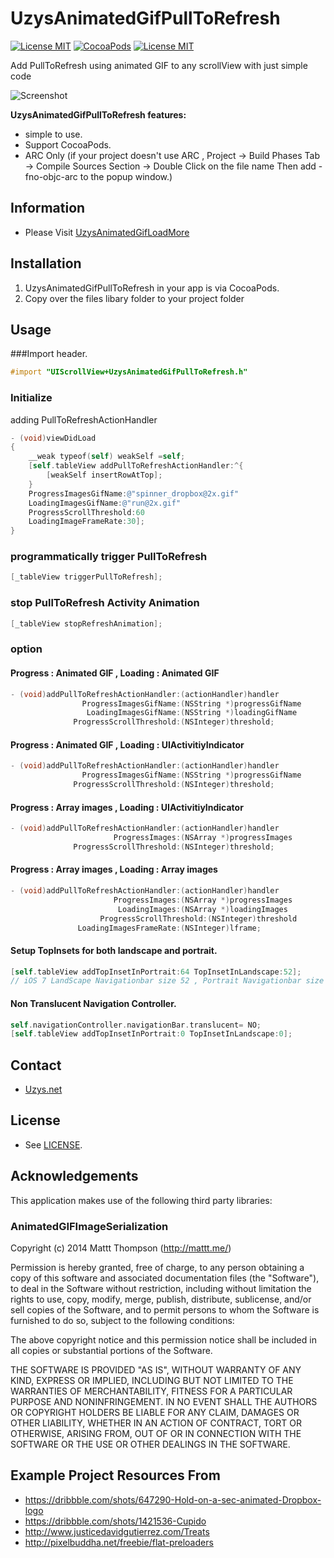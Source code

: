 UzysAnimatedGifPullToRefresh
============================
[![License MIT](https://img.shields.io/badge/license-MIT-blue.svg?style=flat)](https://raw.githubusercontent.com/uzysjung/UzysAnimatedGifPullToRefresh/master/LICENSE)
[![CocoaPods](https://img.shields.io/cocoapods/v/UzysAnimatedGifPullToRefresh.svg?style=flat)](https://github.com/uzysjung/UzysAnimatedGifPullToRefresh)
[![License MIT](https://img.shields.io/badge/contact-@Uzysjung-blue.svg?style=flat)](http://uzys.net)

Add PullToRefresh using animated GIF to any scrollView with just simple code

![Screenshot](https://raw.githubusercontent.com/uzysjung/UzysAnimatedGifPullToRefresh/master/UzysAnimatedGifPullToRefresh.gif)

**UzysAnimatedGifPullToRefresh features:**

* simple to use.
* Support CocoaPods.
* ARC Only (if your project doesn't use ARC , Project -> Build Phases Tab -> Compile Sources Section -> Double Click on the file name Then add -fno-objc-arc to the popup window.)

## Information
 - Please Visit [UzysAnimatedGifLoadMore](https://github.com/uzysjung/UzysAnimatedGifLoadMore)  

## Installation
1. UzysAnimatedGifPullToRefresh in your app is via CocoaPods.
2. Copy over the files libary folder to your project folder

## Usage
###Import header.

``` objective-c
#import "UIScrollView+UzysAnimatedGifPullToRefresh.h"
```

### Initialize
adding PullToRefreshActionHandler

``` objective-c
- (void)viewDidLoad
{
    __weak typeof(self) weakSelf =self;
    [self.tableView addPullToRefreshActionHandler:^{
        [weakSelf insertRowAtTop];
    }
    ProgressImagesGifName:@"spinner_dropbox@2x.gif" 
    LoadingImagesGifName:@"run@2x.gif" 
    ProgressScrollThreshold:60 
    LoadingImageFrameRate:30];
}
```
### programmatically trigger PullToRefresh
``` objective-c
[_tableView triggerPullToRefresh];
```

### stop PullToRefresh Activity Animation
``` objective-c
[_tableView stopRefreshAnimation];
```


### option
#### Progress : Animated GIF , Loading : Animated GIF
``` objective-c
- (void)addPullToRefreshActionHandler:(actionHandler)handler
                ProgressImagesGifName:(NSString *)progressGifName
                 LoadingImagesGifName:(NSString *)loadingGifName
              ProgressScrollThreshold:(NSInteger)threshold;
```
#### Progress : Animated GIF , Loading : UIActivitiyIndicator
``` objective-c
- (void)addPullToRefreshActionHandler:(actionHandler)handler
                ProgressImagesGifName:(NSString *)progressGifName
              ProgressScrollThreshold:(NSInteger)threshold;
```

#### Progress : Array images , Loading : UIActivitiyIndicator
``` objective-c
- (void)addPullToRefreshActionHandler:(actionHandler)handler
                       ProgressImages:(NSArray *)progressImages
              ProgressScrollThreshold:(NSInteger)threshold;
```

#### Progress : Array images , Loading : Array images
``` objective-c
- (void)addPullToRefreshActionHandler:(actionHandler)handler
                       ProgressImages:(NSArray *)progressImages
                        LoadingImages:(NSArray *)loadingImages
                    ProgressScrollThreshold:(NSInteger)threshold
               LoadingImagesFrameRate:(NSInteger)lframe;
```
#### Setup TopInsets for both landscape and portrait.
``` objective-c
[self.tableView addTopInsetInPortrait:64 TopInsetInLandscape:52];
// iOS 7 LandScape Navigationbar size 52 , Portrait Navigationbar size 64  

```
#### Non Translucent Navigation Controller.
``` objective-c
self.navigationController.navigationBar.translucent= NO; 
[self.tableView addTopInsetInPortrait:0 TopInsetInLandscape:0];

```

## Contact
 - [Uzys.net](http://uzys.net)

## License
 - See [LICENSE](https://github.com/uzysjung/UzysAnimatedGifPullToRefresh/blob/master/LICENSE).

## Acknowledgements
This application makes use of the following third party libraries:

### AnimatedGIFImageSerialization
Copyright (c) 2014 Mattt Thompson (http://mattt.me/)

Permission is hereby granted, free of charge, to any person obtaining a copy
of this software and associated documentation files (the "Software"), to deal
in the Software without restriction, including without limitation the rights
to use, copy, modify, merge, publish, distribute, sublicense, and/or sell
copies of the Software, and to permit persons to whom the Software is
furnished to do so, subject to the following conditions:

The above copyright notice and this permission notice shall be included in
all copies or substantial portions of the Software.

THE SOFTWARE IS PROVIDED "AS IS", WITHOUT WARRANTY OF ANY KIND, EXPRESS OR
IMPLIED, INCLUDING BUT NOT LIMITED TO THE WARRANTIES OF MERCHANTABILITY,
FITNESS FOR A PARTICULAR PURPOSE AND NONINFRINGEMENT. IN NO EVENT SHALL THE
AUTHORS OR COPYRIGHT HOLDERS BE LIABLE FOR ANY CLAIM, DAMAGES OR OTHER
LIABILITY, WHETHER IN AN ACTION OF CONTRACT, TORT OR OTHERWISE, ARISING FROM,
OUT OF OR IN CONNECTION WITH THE SOFTWARE OR THE USE OR OTHER DEALINGS IN
THE SOFTWARE.

## Example Project Resources From
* https://dribbble.com/shots/647290-Hold-on-a-sec-animated-Dropbox-logo
* https://dribbble.com/shots/1421536-Cupido
* http://www.justicedavidgutierrez.com/Treats
* http://pixelbuddha.net/freebie/flat-preloaders
